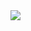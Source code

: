 
<img src="![space_missions_db_final](https://github.com/user-attachments/assets/4c5ac20c-8edc-4732-ae9e-5c269c66b37f)]">
